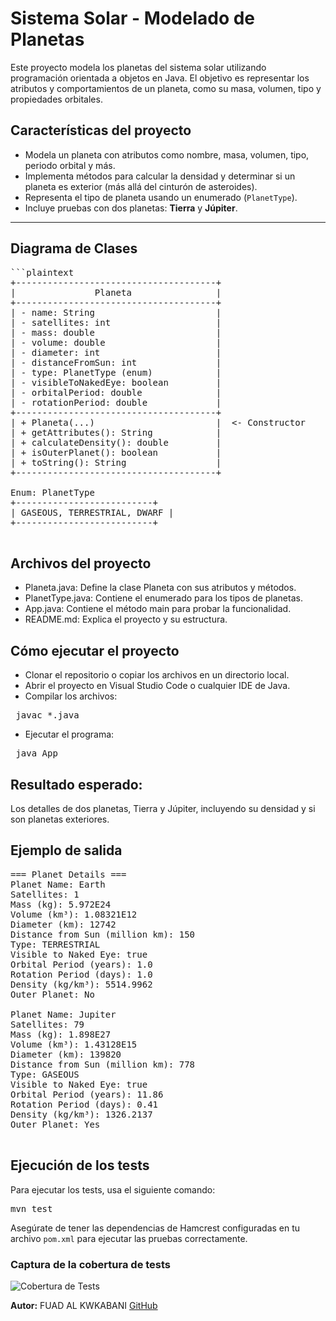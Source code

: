 # Sistema Solar - Modelado de Planetas

Este proyecto modela los planetas del sistema solar utilizando programación orientada a objetos en Java. El objetivo es representar los atributos y comportamientos de un planeta, como su masa, volumen, tipo y propiedades orbitales.

## Características del proyecto

- Modela un planeta con atributos como nombre, masa, volumen, tipo, periodo orbital y más.
- Implementa métodos para calcular la densidad y determinar si un planeta es exterior (más allá del cinturón de asteroides).
- Representa el tipo de planeta usando un enumerado (`PlanetType`).
- Incluye pruebas con dos planetas: **Tierra** y **Júpiter**.

---

## Diagrama de Clases
 <pre>
```plaintext
+--------------------------------------+
|               Planeta                |
+--------------------------------------+
| - name: String                       |
| - satellites: int                    |
| - mass: double                       |
| - volume: double                     |
| - diameter: int                      |
| - distanceFromSun: int               |
| - type: PlanetType (enum)            |
| - visibleToNakedEye: boolean         |
| - orbitalPeriod: double              |
| - rotationPeriod: double             |
+--------------------------------------+
| + Planeta(...)                       |  <- Constructor
| + getAttributes(): String            |
| + calculateDensity(): double         |
| + isOuterPlanet(): boolean           |
| + toString(): String                 |
+--------------------------------------+

Enum: PlanetType
+--------------------------+
| GASEOUS, TERRESTRIAL, DWARF |
+--------------------------+
 </pre>

<h2> Archivos del proyecto </h2>

- Planeta.java: Define la clase Planeta con sus atributos y métodos.
- PlanetType.java: Contiene el enumerado para los tipos de planetas.
- App.java: Contiene el método main para probar la funcionalidad.
- README.md: Explica el proyecto y su estructura.

## Cómo ejecutar el proyecto
- Clonar el repositorio o copiar los archivos en un directorio local.
- Abrir el proyecto en Visual Studio Code o cualquier IDE de Java.
- Compilar los archivos:
 <pre> javac *.java  </pre>

- Ejecutar el programa:
 <pre> java App  </pre>

## Resultado esperado:

Los detalles de dos planetas, Tierra y Júpiter, incluyendo su densidad y si son planetas exteriores.

## Ejemplo de salida

 <pre>
=== Planet Details ===
Planet Name: Earth
Satellites: 1
Mass (kg): 5.972E24
Volume (km³): 1.08321E12
Diameter (km): 12742
Distance from Sun (million km): 150
Type: TERRESTRIAL
Visible to Naked Eye: true
Orbital Period (years): 1.0
Rotation Period (days): 1.0
Density (kg/km³): 5514.9962
Outer Planet: No

Planet Name: Jupiter
Satellites: 79
Mass (kg): 1.898E27
Volume (km³): 1.43128E15
Diameter (km): 139820
Distance from Sun (million km): 778
Type: GASEOUS
Visible to Naked Eye: true
Orbital Period (years): 11.86
Rotation Period (days): 0.41
Density (kg/km³): 1326.2137
Outer Planet: Yes
 </pre>

 <h2>Ejecución de los tests</h2>
    <p>Para ejecutar los tests, usa el siguiente comando:</p>
    <pre>mvn test</pre>
    <p>Asegúrate de tener las dependencias de Hamcrest configuradas en tu archivo <code>pom.xml</code> para ejecutar las pruebas correctamente.</p>

   <h3>Captura de la cobertura de tests</h3>
    <img src="/Foto/Imagen pegada.png"  alt="Cobertura de Tests" />

<p><strong>Autor:</strong> FUAD AL KWKABANI  <a href="https://github.com/Fuad-Alkwkabani">GitHub</a>